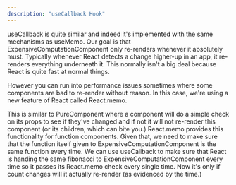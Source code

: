 ```yaml
---
description: "useCallback Hook"
---
```


useCallback is quite similar and indeed it's implemented with the same mechanisms as useMemo. Our goal is that ExpensiveComputationComponent only re-renders whenever it absolutely must. Typically whenever React detects a change higher-up in an app, it re-renders everything underneath it. This normally isn't a big deal because React is quite fast at normal things.

However you can run into performance issues sometimes where some components are bad to re-render without reason.
In this case, we're using a new feature of React called React.memo.

This is similar to PureComponent where a component will do a simple check on its props to see if they've changed and if not it will not re-render this component (or its children, which can bite you.) React.memo provides this functionality for function components. Given that, we need to make sure that the function itself given to ExpensiveComputationComponent is the same function every time. We can use useCallback to make sure that React is handing the same fibonacci to ExpensiveComputationComponent every time so it passes its React.memo check every single time. Now it's only if count changes will it actually re-render (as evidenced by the time.)
